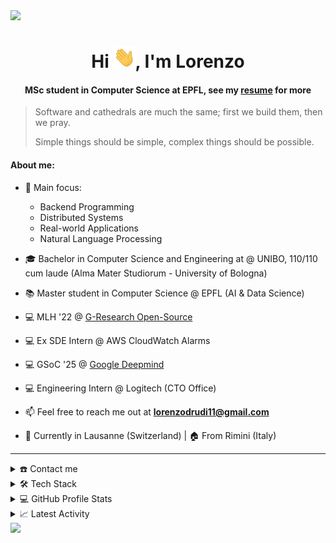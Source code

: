 <!--horizontal divider(gradiant)-->
<img src="https://user-images.githubusercontent.com/73097560/115834477-dbab4500-a447-11eb-908a-139a6edaec5c.gif">

<div align="center">
<h1 align="center">Hi <img width="35" src="https://github.com/drudilorenzo/drudilorenzo/blob/main/resources/waving.gif">, I'm Lorenzo</h1>
<h4 align="center">MSc student in Computer Science at EPFL, see my <a href="https://github.com/drudilorenzo/drudilorenzo/blob/main/resources/CV_LorenzoDrudi.pdf" target="_blank">resume</a> for more</h4>
</div>

> Software and cathedrals are much the same; first we build them, then we pray.
>
> Simple things should be simple, complex things should be possible.

<!--Intro start-->
#### About me:
- 🔭 Main focus:
  - Backend Programming
  - Distributed Systems
  - Real-world Applications
  - Natural Language Processing

- 🎓 Bachelor in Computer Science and Engineering at @ UNIBO, 110/110 cum laude (Alma Mater Studiorum - University of Bologna)

- 📚 Master student in Computer Science @ EPFL (AI & Data Science)

- 💻 MLH '22 @ [G-Research Open-Source](https://www.gresearch.com/teams/open-source-software/)

- 💻 Ex SDE Intern @ AWS CloudWatch Alarms

- 💻 GSoC '25 @ [Google Deepmind](http://summerofcode.withgoogle.com/programs/2025/projects/naa1qGoe)

- 💻 Engineering Intern @ Logitech (CTO Office) 

- 📫 Feel free to reach me out at **lorenzodrudi11@gmail.com**

- 📍 Currently in Lausanne (Switzerland) | 🏠 From Rimini (Italy)
<!--Intro end-->

-----

<details>
  <summary>☎️ Contact me</summary>
<div>
  <samp>
    <h2 align="center">You can reach me by:</h2>
    <p align="center">
      <br/>
      <a href="https://www.linkedin.com/in/drudilorenzo/" target="blank"><img align="center"
         src="https://img.shields.io/badge/linkedin-%231DA1F2.svg?style=for-the-badge&logo=linkedin&logoColor=white"
         alt="drudilorenzo" height="30"/></a>
      <a href="mailto:lorenzodrudi11@gmail.com" target="blank"><img align="center"
         src="https://img.shields.io/badge/gmail-EA4335.svg?style=for-the-badge&logo=gmail&logoColor=white"
         alt="drudilorenzo" height="30"/></a>
      <a href="https://instagram.com/drudao_" target="blank"><img align="center"
         src="https://img.shields.io/badge/instagram-%23E4405F.svg?style=for-the-badge&logo=Instagram&logoColor=white"
         alt="drudilorenzo" height="30"/></a>
    </p>
  </samp>
</div>
</details>

<details>
  <summary>🛠️ Tech Stack</summary>
  
<div align="center">
  
#####  Programming languages

![JavaScript](https://img.shields.io/badge/JavaScript-F7DF1E?style=flat-square&logo=JavaScript&logoColor=white)
![TypeScript](https://img.shields.io/badge/typescript-%23007ACC.svg?style=flat-square&logo=typescript&logoColor=white)
![Python](https://img.shields.io/badge/Python-3776AB?style=flat-square&logo=Python&logoColor=white)
![C](https://img.shields.io/badge/C-A8B9CC?style=flat-square&logo=C&logoColor=white)
![C++](https://img.shields.io/badge/C%2B%2B-00599C?style=flat-square&logo=c%2B%2B&logoColor=white)
![C#](https://img.shields.io/badge/c%23-%23239120.svg?style=flat-square&logo=c-sharp&logoColor=white)
![Shell](https://img.shields.io/badge/Shell-FFD500?style=flat-square&logo=Shell&logoColor=white)
![Java](https://img.shields.io/badge/java-%23ED8B00.svg?style=flat-square&logo=openjdk&logoColor=white)
![Go](https://img.shields.io/badge/go-%2300ADD8.svg?style=flat-square&logo=go&logoColor=white)
![PHP](https://img.shields.io/badge/php-%23777BB4.svg?style=flat-square&logo=php&logoColor=white)

##### Frontend Development

![HTML5](https://img.shields.io/badge/HTML-E34F26?style=flat-square&logo=HTML5&logoColor=white)
![CSS3](https://img.shields.io/badge/CSS-1572B6?style=flat-square&logo=CSS3&logoColor=white)
![React](https://img.shields.io/badge/react-%2320232a.svg?style=flat-square&logo=react&logoColor=%2361DAFB)
![TailwindCSS](https://img.shields.io/badge/tailwindcss-%2338B2AC.svg?style=flat-square&logo=tailwind-css&logoColor=white)
![npm](https://img.shields.io/badge/npm-CB3837?style=flat-square&logo=npm&logoColor=white)
![Axios](https://img.shields.io/badge/Axios-5A29E4?style=flat-square&logo=Axios&logoColor=white)

##### Software & Tools

![AWS](https://img.shields.io/badge/AWS-%23FF9900.svg?style=flat-square&logo=amazon-aws&logoColor=white)
![Git](https://img.shields.io/badge/Git-F05032?style=flat-square&logo=Git&logoColor=white)
![GitHub](https://img.shields.io/badge/GitHub-181717?style=flat-square&logo=GitHub&logoColor=white)
![GitHub Actions](https://img.shields.io/badge/github%20actions-%232671E5.svg?style=flat-square&logo=githubactions&logoColor=white)
![Markdown](https://img.shields.io/badge/Markdown-000000?style=flat-square&logo=Markdown&logoColor=white)
![MySQL](https://img.shields.io/badge/MySQL-4479A1?style=flat-square&logo=MySQL&logoColor=white)
![LaTeX](https://img.shields.io/badge/LaTeX-008080?style=flat-square&logo=LaTeX&logoColor=white)
![JSON](https://img.shields.io/badge/JSON-000000?style=flat-square&logo=JSON&logoColor=white)
![Docker](https://img.shields.io/badge/docker-%230db7ed.svg?style=flat-square&logo=docker&logoColor=white)
![Postman](https://img.shields.io/badge/Postman-FF6C37?style=flat-square&logo=postman&logoColor=white)

##### Operating Systems

![Windows](https://img.shields.io/badge/Windows-0078D6?style=flat-square&logo=Windows&logoColor=white)
![Linux](https://img.shields.io/badge/Linux-FCC624?style=flat-square&logo=linux&logoColor=black)
![Ubuntu](https://img.shields.io/badge/Ubuntu-E95420?style=flat-square&logo=Ubuntu&logoColor=white)

</div>

</details>

<details> 
  <summary>💻 GitHub Profile Stats</summary>
  <div>
      <p align="center">
      <table align="center">
        <tr border="none">
          <td width="50%" align="center">
            <img src="https://github-readme-stats-lorenzodrudi.vercel.app/api?username=drudilorenzo&count_private=true&show_icons=true&theme=dracula">
          </td>
          <td width="50%" align="center">
            <img align="center" src="https://github-readme-stats-lorenzodrudi.vercel.app/api/top-langs/?username=drudilorenzo&hide=html,css,scss,xslt,makefile,jupyter%20notebook,scheme&langs_count=10&count_private=true&theme=dracula&hide_border=false&no-bg=true&no-frame=true&langs_count=10&layout=compact"/>
          </td>
        </tr>
      </table>
      <!--- stats (end) -->
      <!--- trophy (start) -->
      <div align=center>
        <a href="https://github.com/ryo-ma/github-profile-trophy" title="Go to Source">
            <img align="center" width=84% src="https://github-profile-trophy.vercel.app/?username=drudilorenzo&theme=radical&row=1&column=7&margin-h=15&margin-w=5&no-bg=true" alt="TROPHY" />
          </a>
      </div>
      <!--- trophy (start) -->
      </p>        
      <!--- stats (end) -->
  </div>    
</details>

<details>
  <summary>📈 Latest Activity</summary>
    <div>
      <samp>
        <h2 align="center"> Real-time coding activity (in the last 7 days):</h2>
      </samp>
    </div> 
  
<p align="center">        
<!--START_SECTION:waka-->

```txt
C            4 hrs 24 mins   ████████████████████████░   96.54 %
JSON         5 mins          ▒░░░░░░░░░░░░░░░░░░░░░░░░   01.87 %
Makefile     2 mins          ▒░░░░░░░░░░░░░░░░░░░░░░░░   01.04 %
Docker       0 secs          ░░░░░░░░░░░░░░░░░░░░░░░░░   00.25 %
Python       0 secs          ░░░░░░░░░░░░░░░░░░░░░░░░░   00.16 %
```

<!--END_SECTION:waka-->
</p>
  
</details>

<!--horizontal divider(gradiant)-->
<img src="https://user-images.githubusercontent.com/73097560/115834477-dbab4500-a447-11eb-908a-139a6edaec5c.gif">
